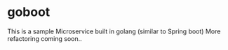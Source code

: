 # goboot

This is a sample Microservice built in golang (similar to Spring boot)
More refactoring coming soon..
